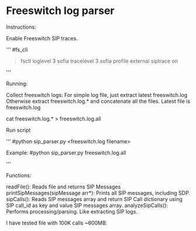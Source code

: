 # Freeswitch log parser

Instructions:

Enable Freeswitch SIP traces.

'''
#fs_cli

>fsctl loglevel 3
>sofia tracelevel 3
>sofia profile external siptrace on

'''

Running:

Collect freeswitch logs:
For simple log file, just extract latest freeswitch.log
Otherwise extract freeswitch.log.* and concatenate all the files.
Latest file is freeswitch.log

cat freeswitch.log.* > freeswitch.log.all

Run script

'''
#python sip_parser.py <freeswitch.log filename>

Example:
#python sip_parser.py freeswitch.log.all

'''

Functions:

readFile(): Reads file and returns SIP Messages
printSipMessages(sipMessage arr*): Prints all SIP messages, including SDP.
sipCalls(): Reads SIP messages array and return SIP Call dictionary using SIP call_id as key and value SIP messages array.
analyzeSipCalls(): Performs processing/parsing. Like extracting SIP logs.


I have tested file with 100K calls ~600MB.


